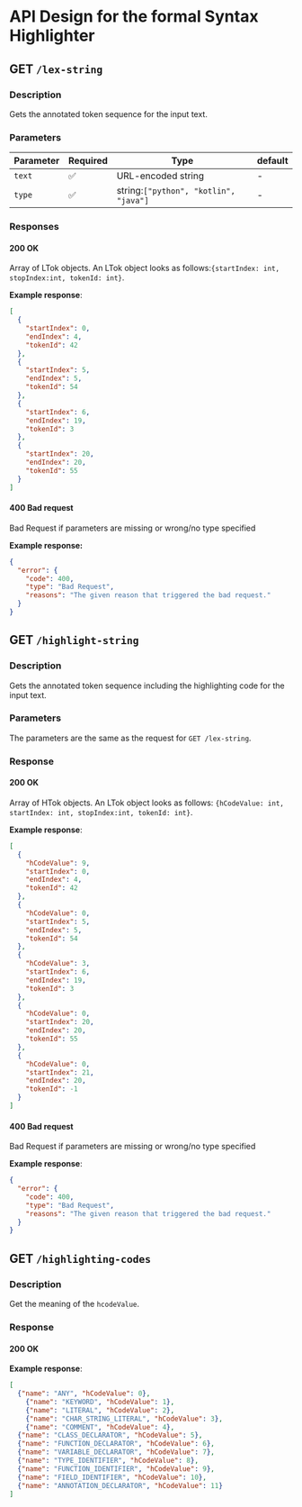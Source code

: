 # API Design for the formal Syntax Highlighter

## GET `/lex-string`

### Description

Gets the annotated token sequence for the input text.

### Parameters

| Parameter | Required | Type                                  | default |
|-----------| -------- | ------------------------------------- | ------- |
| `text`    | ✅        | URL-encoded string                    | -       |
| `type`    | ✅        | string:`["python", "kotlin", "java"]` | -       |

### Responses

#### 200 OK

Array of LTok objects. An LTok object looks as follows:`{startIndex: int, stopIndex:int, tokenId: int}`.

**Example response**:

```json
[
  {
    "startIndex": 0,
    "endIndex": 4,
    "tokenId": 42
  },
  {
    "startIndex": 5,
    "endIndex": 5,
    "tokenId": 54
  },
  {
    "startIndex": 6,
    "endIndex": 19,
    "tokenId": 3
  },
  {
    "startIndex": 20,
    "endIndex": 20,
    "tokenId": 55
  }
]
```

#### 400 Bad request

Bad Request if parameters are missing or wrong/no type specified

**Example response:**

```json
{
  "error": {
    "code": 400,
    "type": "Bad Request",
    "reasons": "The given reason that triggered the bad request."
  }
}
```

## GET `/highlight-string`

### Description

Gets the annotated token sequence including the highlighting code for the input text.

### Parameters

The parameters are the same as the request for `GET /lex-string`.

### Response

#### 200 OK

Array of HTok objects. An LTok object looks as follows: `{hCodeValue: int, startIndex: int, stopIndex:int, tokenId: int}`.

**Example response**:

```json
[
  {
    "hCodeValue": 9,
    "startIndex": 0,
    "endIndex": 4,
    "tokenId": 42
  },
  {
    "hCodeValue": 0,
    "startIndex": 5,
    "endIndex": 5,
    "tokenId": 54
  },
  {
    "hCodeValue": 3,
    "startIndex": 6,
    "endIndex": 19,
    "tokenId": 3
  },
  {
    "hCodeValue": 0,
    "startIndex": 20,
    "endIndex": 20,
    "tokenId": 55
  },
  {
    "hCodeValue": 0,
    "startIndex": 21,
    "endIndex": 20,
    "tokenId": -1
  }
]
```

#### 400 Bad request

Bad Request if parameters are missing or wrong/no type specified

**Example response**:

```json
{
  "error": {
    "code": 400,
    "type": "Bad Request",
    "reasons": "The given reason that triggered the bad request."
  }
}
```

## GET `/highlighting-codes`

### Description

Get the meaning of the `hcodeValue`.

### Response

#### 200 OK

**Example response**:

```json
[
  {"name": "ANY", "hCodeValue": 0}, 
	{"name": "KEYWORD", "hCodeValue": 1}, 
	{"name": "LITERAL", "hCodeValue": 2}, 
	{"name": "CHAR_STRING_LITERAL", "hCodeValue": 3},
	{"name": "COMMENT", "hCodeValue": 4},
  {"name": "CLASS_DECLARATOR", "hCodeValue": 5},
  {"name": "FUNCTION_DECLARATOR", "hCodeValue": 6},
  {"name": "VARIABLE_DECLARATOR", "hCodeValue": 7},
  {"name": "TYPE_IDENTIFIER", "hCodeValue": 8},
  {"name": "FUNCTION_IDENTIFIER", "hCodeValue": 9},
  {"name": "FIELD_IDENTIFIER", "hCodeValue": 10},
  {"name": "ANNOTATION_DECLARATOR", "hCodeValue": 11}
]
```
